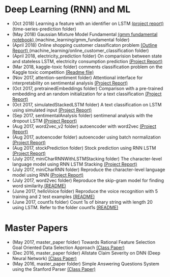 # Deep Learning (RNN) and ML
- (Oct 2018) Learning a feature with an identifier on LSTM <a href="time-series-prediction/ProjectReport" target="_self"> (project report) </a>(time-series-prediction folder)
- (May 2018) Gaussian Mixture Model Fundamental <a href="machine_learning/gmm_fundamental/gmm_fundamental.ipynb" target="_self"> (gmm fundamental notebook) </a>(machine_learning/gmm_fundamental folder)
- (April 2018) Online shopping customer classificaton problem <a href="machine_learning/online_customer_classification/Architecture_Customer_Classification.pdf" target="_self"> (Outline Report) </a>(machine_learning/online_customer_classification folder)
- (April 2018, electricity_prediction folder) On comparision between state and stateless LSTM, electricity consumption prediction <a href="electricity_prediction/ProjectReport.pdf" target="_self"> (Project Report) </a>
- (Mar 2018, kaggle-toxic folder) comments classification problem on the Kaggle toxic competition <a href="kaggle-toxic/Readme.txt" target="_self"> (Readme file) </a>
- (Nov 2017, attention-sentiment folder) Attentional interface for interpretability on sentimental analysis <a href="attention-sentiment/ProjectReport.pdf" target="_self"> (Project Report) </a>
- (Oct 2017, pretrainedEmbeddings folder) Comparison with a pre-trained embedding and an random initialization for a text classification <a href="pretrainedEmbeddings/ProjectReport.pdf" target="_self"> (Project Report) </a>
- (Oct 2017, simulatedStackedLSTM folder) A text classification on LSTM using simulated input <a href="simulatedStackedLSTM/ProjectReport.pdf" target="_self"> (Project Report) </a>
- (Sep 2017, sentimentalAnalysis folder) sentimenal analysis with the dropout LSTM <a href="sentimentalAnalysis/ProjectReport.pdf" target="_self"> (Project Report) </a>
- (Aug 2017, word2vec_v2 folder) autoencoder with word2vec <a href="word2vec_v2/ProjectReport.pdf" target="_self"> (Project Report) </a>
- (Aug 2017, autoencoder folder) autoencoder using batch normalization <a href="autoencoder/ProjectReport.pdf" target="_self"> (Project Report) </a>
- (Aug 2017, stockPrediction folder) Stock prediction using RNN LSTM <a href="stockPrediction/ProjectReport.pdf" target="_self"> (Project Report) </a>
- (July 2017, miniCharRNNWithLSTMStacking folder) The character-level language model using RNN LSTM Stacking <a href="miniCharRNNWithLSTMStacking/ProjectReport.pdf" target="_self"> (Project Report) </a>
- (July 2017, miniCharRNN folder) Reproduce the character-level language model using RNN <a href="miniCharRNN/ProjectReport.pdf" target="_self"> (Project Report) </a>
- (July 2017, word2vec folder)
  Reproduce the skip-gram model for finding word similarity.<a href="word2vec/Readme.txt" target="_self">(README)</a>
- (June 2017, helloVoice folder) 
  Reproduce the voice recognition with 5 training and 2 test examples <a href="helloVoice/Readme.txt" target="_self">(README)</a>
- (June 2017, count1s folder) 
  Count 1s of binary string with length 20 using LSTM. Refer to the folder count1s <a href="count1s/Readme.pdf" target="_self">(README)</a>
# Master Papers
- (May 2017, master_paper folder) Towards Rational Feature Selection Goal Oriented Data Selection Approach <a href="master_paper/Towards_Rational_Feature_Selection_Goal-Oriented_Data_Selection_Approach.pdf" target="_self"> (Class Paper) </a>
- (Dec 2016, master_paper folder) Allstate Claim Severity on DNN (Deep Neural Network) <a href="master_paper/Paper-Allstate-Claim-Severity.pdf" target="_self"> (Class Paper) </a>
- (May 2016, master_paper folder) Simple Answering Questions System using the Stanford Parser <a href="master_paper/Paper-simple_answering_questions_system.pdf" target="_self"> (Class Paper) </a>

  
